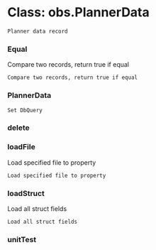 # Class: obs.PlannerData



    
    Planner data record  
      
### Equal

Compare two records, return true if equal


    
    Compare two records, return true if equal  
      
### PlannerData




    
      
    Set DbQuery  
### delete




    
### loadFile

Load specified file to property


    
    Load specified file to property  
      
### loadStruct

Load all struct fields


    
    Load all struct fields  
      
### unitTest




    
